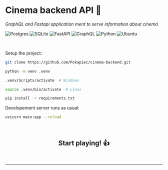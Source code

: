 # Cinema backend API 🎦
*GraphQL and Fastapi application ment to serve information about cinema*

![Postgres](https://img.shields.io/badge/postgres-%23316192.svg?style=for-the-badge&logo=postgresql&logoColor=white) ![SQLite](https://img.shields.io/badge/sqlite-%2307405e.svg?style=for-the-badge&logo=sqlite&logoColor=white) ![FastAPI](https://img.shields.io/badge/FastAPI-005571?style=for-the-badge&logo=fastapi) ![GraphQL](https://img.shields.io/badge/-GraphQL-E10098?style=for-the-badge&logo=graphql&logoColor=white) ![Python](https://img.shields.io/badge/python-3670A0?style=for-the-badge&logo=python&logoColor=ffdd54) ![Ubuntu](https://img.shields.io/badge/Ubuntu-E95420?style=for-the-badge&logo=ubuntu&logoColor=white)

&nbsp;

Setup the project:

```bash
git clone https://github.com/Pokapiec/cinema-backend.git
```

```bash
python -m venv .venv
```

```bash
.venv/Scripts/activate  # Windows
```

```bash
source .venv/bin/activate  # Linux
```

```bash
pip install -r requirements.txt
```

Developement server runs as usual:

```bash
uvicorn main:app --reload
```

&nbsp;

<center><h2>Start playing! 👍</h2></center>

&nbsp;

---

